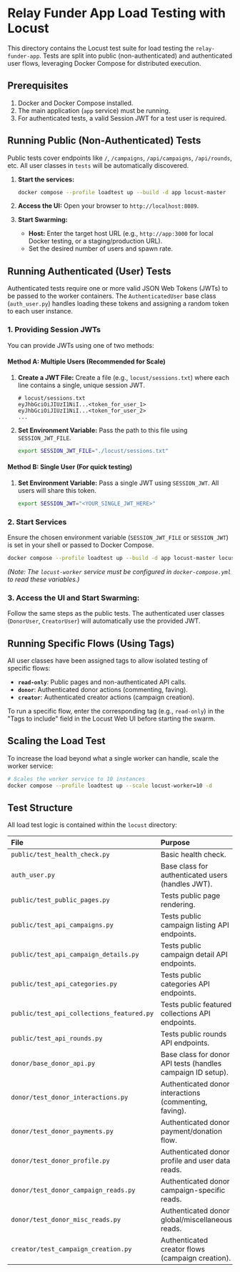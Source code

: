 # Relay Funder App Load Testing with Locust

This directory contains the Locust test suite for load testing the `relay-funder-app`. Tests are split into public (non-authenticated) and authenticated user flows, leveraging Docker Compose for distributed execution.

## Prerequisites

1.  Docker and Docker Compose installed.
2.  The main application (`app` service) must be running.
3.  For authenticated tests, a valid Session JWT for a test user is required.

## Running Public (Non-Authenticated) Tests

Public tests cover endpoints like `/`, `/campaigns`, `/api/campaigns`, `/api/rounds`, etc. All user classes in `tests` will be automatically discovered.

1.  **Start the services:**
    ```bash
    docker compose --profile loadtest up --build -d app locust-master
    ```

2.  **Access the UI:**
    Open your browser to `http://localhost:8089`.

3.  **Start Swarming:**
    *   **Host:** Enter the target host URL (e.g., `http://app:3000` for local Docker testing, or a staging/production URL).
    *   Set the desired number of users and spawn rate.

## Running Authenticated (User) Tests

Authenticated tests require one or more valid JSON Web Tokens (JWTs) to be passed to the worker containers. The `AuthenticatedUser` base class (`auth_user.py`) handles loading these tokens and assigning a random token to each user instance.

### 1. Providing Session JWTs

You can provide JWTs using one of two methods:

#### Method A: Multiple Users (Recommended for Scale)

1.  **Create a JWT File:** Create a file (e.g., `locust/sessions.txt`) where each line contains a single, unique session JWT.
    ```
    # locust/sessions.txt
    eyJhbGciOiJIUzI1NiI...<token_for_user_1>
    eyJhbGciOiJIUzI1NiI...<token_for_user_2>
    ...
    ```
2.  **Set Environment Variable:** Pass the path to this file using `SESSION_JWT_FILE`.
    ```bash
    export SESSION_JWT_FILE="./locust/sessions.txt"
    ```

#### Method B: Single User (For quick testing)

1.  **Set Environment Variable:** Pass a single JWT using `SESSION_JWT`. All users will share this token.
    ```bash
    export SESSION_JWT="<YOUR_SINGLE_JWT_HERE>"
    ```

### 2. Start Services

Ensure the chosen environment variable (`SESSION_JWT_FILE` or `SESSION_JWT`) is set in your shell or passed to Docker Compose.

```bash
docker compose --profile loadtest up --build -d app locust-master locust-worker
```
*(Note: The `locust-worker` service must be configured in `docker-compose.yml` to read these variables.)*

### 3. Access the UI and Start Swarming:

Follow the same steps as the public tests. The authenticated user classes (`DonorUser`, `CreatorUser`) will automatically use the provided JWT.

## Running Specific Flows (Using Tags)

All user classes have been assigned tags to allow isolated testing of specific flows:
*   **`read-only`**: Public pages and non-authenticated API calls.
*   **`donor`**: Authenticated donor actions (commenting, faving).
*   **`creator`**: Authenticated creator actions (campaign creation).

To run a specific flow, enter the corresponding tag (e.g., `read-only`) in the "Tags to include" field in the Locust Web UI before starting the swarm.

## Scaling the Load Test

To increase the load beyond what a single worker can handle, scale the worker service:

```bash
# Scales the worker service to 10 instances
docker compose --profile loadtest up --scale locust-worker=10 -d
```

## Test Structure

All load test logic is contained within the `locust` directory:

| File | Purpose |
| :--- | :--- |
| `public/test_health_check.py` | Basic health check. |
| `auth_user.py` | Base class for authenticated users (handles JWT). |
| `public/test_public_pages.py` | Tests public page rendering. |
| `public/test_api_campaigns.py` | Tests public campaign listing API endpoints. |
| `public/test_api_campaign_details.py` | Tests public campaign detail API endpoints. |
| `public/test_api_categories.py` | Tests public categories API endpoints. |
| `public/test_api_collections_featured.py` | Tests public featured collections API endpoints. |
| `public/test_api_rounds.py` | Tests public rounds API endpoints. |
| `donor/base_donor_api.py` | Base class for donor API tests (handles campaign ID setup). |
| `donor/test_donor_interactions.py` | Authenticated donor interactions (commenting, faving). |
| `donor/test_donor_payments.py` | Authenticated donor payment/donation flow. |
| `donor/test_donor_profile.py` | Authenticated donor profile and user data reads. |
| `donor/test_donor_campaign_reads.py` | Authenticated donor campaign-specific reads. |
| `donor/test_donor_misc_reads.py` | Authenticated donor global/miscellaneous reads. |
| `creator/test_campaign_creation.py` | Authenticated creator flows (campaign creation). |
